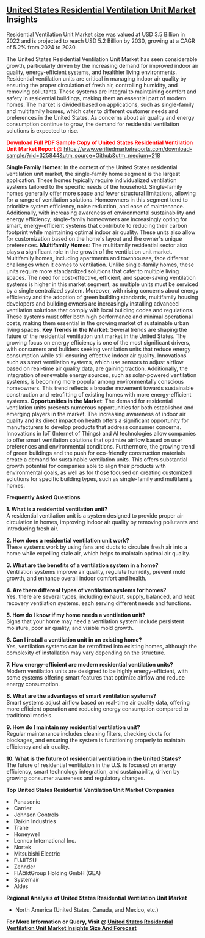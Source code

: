 <h2><a href="https://www.verifiedmarketreports.com/download-sample/?rid=325844&amp;utm_source=Github&amp;utm_medium=218" target="_blank">United States Residential Ventilation Unit Market</a> Insights</h2><p>Residential Ventilation Unit Market size was valued at USD 3.5 Billion in 2022 and is projected to reach USD 5.2 Billion by 2030, growing at a CAGR of 5.2% from 2024 to 2030.</p><p> <p>The United States Residential Ventilation Unit Market has seen considerable growth, particularly driven by the increasing demand for improved indoor air quality, energy-efficient systems, and healthier living environments. Residential ventilation units are critical in managing indoor air quality by ensuring the proper circulation of fresh air, controlling humidity, and removing pollutants. These systems are integral to maintaining comfort and safety in residential buildings, making them an essential part of modern homes. The market is divided based on applications, such as single-family and multifamily homes, which cater to different customer needs and preferences in the United States. As concerns about air quality and energy consumption continue to grow, the demand for residential ventilation solutions is expected to rise. <p><span class=""><span style="color: #ff0000;"><strong>Download Full PDF Sample Copy of United States Residential Ventilation Unit Market Report</strong> @ </span><a href="https://www.verifiedmarketreports.com/download-sample/?rid=325844&amp;utm_source=Github&amp;utm_medium=218" target="_blank">https://www.verifiedmarketreports.com/download-sample/?rid=325844&amp;utm_source=Github&amp;utm_medium=218</a></span></p></p> <p><strong>Single Family Homes</strong>: In the context of the United States residential ventilation unit market, the single-family home segment is the largest application. These homes typically require individualized ventilation systems tailored to the specific needs of the household. Single-family homes generally offer more space and fewer structural limitations, allowing for a range of ventilation solutions. Homeowners in this segment tend to prioritize system efficiency, noise reduction, and ease of maintenance. Additionally, with increasing awareness of environmental sustainability and energy efficiency, single-family homeowners are increasingly opting for smart, energy-efficient systems that contribute to reducing their carbon footprint while maintaining optimal indoor air quality. These units also allow for customization based on the home's layout and the owner's unique preferences. <strong>Multifamily Homes</strong>: The multifamily residential sector also plays a significant role in the growth of the ventilation unit market. Multifamily homes, including apartments and townhouses, face different challenges when it comes to ventilation. Unlike single-family homes, these units require more standardized solutions that cater to multiple living spaces. The need for cost-effective, efficient, and space-saving ventilation systems is higher in this market segment, as multiple units must be serviced by a single centralized system. Moreover, with rising concerns about energy efficiency and the adoption of green building standards, multifamily housing developers and building owners are increasingly installing advanced ventilation solutions that comply with local building codes and regulations. These systems must offer both high performance and minimal operational costs, making them essential in the growing market of sustainable urban living spaces. <strong>Key Trends in the Market</strong>: Several trends are shaping the future of the residential ventilation unit market in the United States. The growing focus on energy efficiency is one of the most significant drivers, with consumers and builders seeking ventilation units that reduce energy consumption while still ensuring effective indoor air quality. Innovations such as smart ventilation systems, which use sensors to adjust airflow based on real-time air quality data, are gaining traction. Additionally, the integration of renewable energy sources, such as solar-powered ventilation systems, is becoming more popular among environmentally conscious homeowners. This trend reflects a broader movement towards sustainable construction and retrofitting of existing homes with more energy-efficient systems. <strong>Opportunities in the Market</strong>: The demand for residential ventilation units presents numerous opportunities for both established and emerging players in the market. The increasing awareness of indoor air quality and its direct impact on health offers a significant opportunity for manufacturers to develop products that address consumer concerns. Innovations in IoT (Internet of Things) and AI technologies allow companies to offer smart ventilation solutions that optimize airflow based on user preferences and environmental conditions. Furthermore, the growing trend of green buildings and the push for eco-friendly construction materials create a demand for sustainable ventilation units. This offers substantial growth potential for companies able to align their products with environmental goals, as well as for those focused on creating customized solutions for specific building types, such as single-family and multifamily homes. <p><strong>Frequently Asked Questions</strong></p> <p><strong>1. What is a residential ventilation unit?</strong><br> A residential ventilation unit is a system designed to provide proper air circulation in homes, improving indoor air quality by removing pollutants and introducing fresh air.</p> <p><strong>2. How does a residential ventilation unit work?</strong><br> These systems work by using fans and ducts to circulate fresh air into a home while expelling stale air, which helps to maintain optimal air quality.</p> <p><strong>3. What are the benefits of a ventilation system in a home?</strong><br> Ventilation systems improve air quality, regulate humidity, prevent mold growth, and enhance overall indoor comfort and health.</p> <p><strong>4. Are there different types of ventilation systems for homes?</strong><br> Yes, there are several types, including exhaust, supply, balanced, and heat recovery ventilation systems, each serving different needs and functions.</p> <p><strong>5. How do I know if my home needs a ventilation unit?</strong><br> Signs that your home may need a ventilation system include persistent moisture, poor air quality, and visible mold growth.</p> <p><strong>6. Can I install a ventilation unit in an existing home?</strong><br> Yes, ventilation systems can be retrofitted into existing homes, although the complexity of installation may vary depending on the structure.</p> <p><strong>7. How energy-efficient are modern residential ventilation units?</strong><br> Modern ventilation units are designed to be highly energy-efficient, with some systems offering smart features that optimize airflow and reduce energy consumption.</p> <p><strong>8. What are the advantages of smart ventilation systems?</strong><br> Smart systems adjust airflow based on real-time air quality data, offering more efficient operation and reducing energy consumption compared to traditional models.</p> <p><strong>9. How do I maintain my residential ventilation unit?</strong><br> Regular maintenance includes cleaning filters, checking ducts for blockages, and ensuring the system is functioning properly to maintain efficiency and air quality.</p> <p><strong>10. What is the future of residential ventilation in the United States?</strong><br> The future of residential ventilation in the U.S. is focused on energy efficiency, smart technology integration, and sustainability, driven by growing consumer awareness and regulatory changes.</p> </p><p><strong>Top United States Residential Ventilation Unit Market Companies</strong></p><div data-test-id=""><p><li>Panasonic</li><li> Carrier</li><li> Johnson Controls</li><li> Daikin Industries</li><li> Trane</li><li> Honeywell</li><li> Lennox International Inc.</li><li> Nortek</li><li> Mitsubishi Electric</li><li> FUJITSU</li><li> Zehnder</li><li> FlÃ¤ktGroup Holding GmbH (GEA)</li><li> Systemair</li><li> Aldes</li></p><div><strong>Regional Analysis of&nbsp;United States Residential Ventilation Unit Market</strong></div><ul><li dir="ltr"><p dir="ltr">North America&nbsp;(United States, Canada, and Mexico, etc.)</p></li></ul><p><strong>For More Information or Query, Visit @&nbsp;</strong><strong><a href="https://www.verifiedmarketreports.com/product/residential-ventilation-unit-market/?utm_source=Github&amp;utm_medium=218" target="_blank">United States Residential Ventilation Unit Market Insights Size And Forecast</a></strong></p></div>
